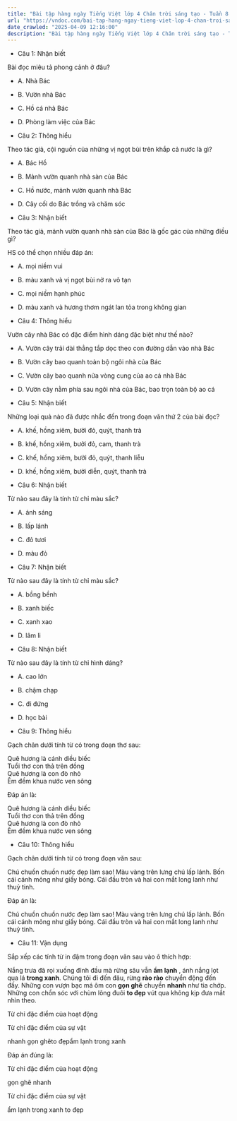 ```yaml
---
title: "Bài tập hàng ngày Tiếng Việt lớp 4 Chân trời sáng tạo - Tuần 8 - Thứ 4 gồm các câu hỏi tổng hợp nội dung Đọc hiểu văn bản và Luyện từ và câu được học ở Tuần 8 trong chương trình Tiếng Việt lớp 4 Tập 1 Chân trời sáng tạo."
url: "https://vndoc.com/bai-tap-hang-ngay-tieng-viet-lop-4-chan-troi-sang-tao-tuan-8-thu-4-330785"
date_crawled: "2025-04-09 12:16:00"
description: "Bài tập hàng ngày Tiếng Việt lớp 4 Chân trời sáng tạo - Tuần 8 - Thứ 4 gồm các câu hỏi tổng hợp nội dung Đọc hiểu văn bản và Luyện từ và câu được học ở Tuần 8 trong chương trình Tiếng Việt lớp 4 Tập 1 Chân trời sáng tạo."
---
```


* Câu 1:  Nhận biết

Bài đọc miêu tả phong cảnh ở đâu?

  * A. Nhà Bác 
  * B. Vườn nhà Bác 
  * C. Hồ cá nhà Bác 
  * D. Phòng làm việc của Bác 



* Câu 2:  Thông hiểu

Theo tác giả, cội nguồn của những vị ngọt bùi trên khắp cả nước là gì?

  * A. Bác Hồ 
  * B. Mảnh vườn quanh nhà sàn của Bác 
  * C. Hồ nước, mảnh vườn quanh nhà Bác 
  * D. Cây cối do Bác trồng và chăm sóc 



* Câu 3:  Nhận biết

Theo tác giả, mảnh vườn quanh nhà sàn của Bác là gốc gác của những điều gì?

HS có thể chọn nhiều đáp án:

  * A. mọi niềm vui 
  * B. màu xanh và vị ngọt bùi nở ra vô tạn 
  * C. mọi niềm hạnh phúc 
  * D. màu xanh và hương thơm ngát lan tỏa trong không gian 



* Câu 4:  Thông hiểu

Vườn cây nhà Bác có đặc điểm hình dáng đặc biệt như thế nào?

  * A. Vườn cây trải dài thẳng tắp dọc theo con đường dẫn vào nhà Bác 
  * B. Vườn cây bao quanh toàn bộ ngôi nhà của Bác 
  * C. Vườn cây bao quanh nửa vòng cung của ao cá nhà Bác 
  * D. Vườn cây nằm phía sau ngôi nhà của Bác, bao trọn toàn bộ ao cá 



* Câu 5:  Nhận biết

Những loại quả nào đã được nhắc đến trong đoạn văn thứ 2 của bài đọc?

  * A. khế, hồng xiêm, bưởi đỏ, quýt, thanh trà 
  * B. khế, hồng xiêm, bưởi đỏ, cam, thanh trà 
  * C. khế, hồng xiêm, bưởi đỏ, quýt, thanh liễu 
  * D. khế, hồng xiêm, bưởi diễn, quýt, thanh trà 



* Câu 6:  Nhận biết

Từ nào sau đây là tính từ chỉ màu sắc?

  * A. ánh sáng 
  * B. lấp lánh 
  * C. đỏ tươi 
  * D. màu đỏ 



* Câu 7:  Nhận biết

Từ nào sau đây là tính từ chỉ màu sắc?

  * A. bồng bềnh 
  * B. xanh biếc 
  * C. xanh xao 
  * D. lâm li 



* Câu 8:  Nhận biết

Từ nào sau đây là tính từ chỉ hình dáng?

  * A. cao lớn 
  * B. chậm chạp 
  * C. đi đứng 
  * D. học bài 



* Câu 9:  Thông hiểu

Gạch chân dưới tính từ có trong đoạn thơ sau:

Quê hương là cánh diều biếc  
Tuổi thơ con thả trên đồng  
Quê hương là con đò nhỏ  
Êm đềm khua nước ven sông

Đáp án là:

Quê hương là cánh diều biếc  
Tuổi thơ con thả trên đồng  
Quê hương là con đò nhỏ  
Êm đềm khua nước ven sông

* Câu 10:  Thông hiểu

Gạch chân dưới tính từ có trong đoạn văn sau:

Chú chuồn chuồn nước đẹp làm sao! Màu vàng trên lưng chú lấp lánh. Bốn cái cánh mỏng như giấy bóng. Cái đầu tròn và hai con mắt long lanh như thuỷ tinh.

Đáp án là:

Chú chuồn chuồn nước đẹp làm sao! Màu vàng trên lưng chú lấp lánh. Bốn cái cánh mỏng như giấy bóng. Cái đầu tròn và hai con mắt long lanh như thuỷ tinh.

* Câu 11:  Vận dụng

Sắp xếp các tính từ in đậm trong đoạn văn sau vào ô thích hợp:

Nắng trưa đã rọi xuống đỉnh đầu mà rừng sâu vẫn **ẩm lạnh** , ánh nắng lọt qua lá **trong xanh**. Chúng tôi đi đến đâu, rừng **rào rào** chuyển động đến đấy. Những con vượn bạc má ôm con **gọn ghẽ** chuyền **nhanh** như tia chớp. Những con chồn sóc với chùm lông đuôi **to đẹp** vút qua không kịp đưa mắt nhìn theo.

Từ chỉ đặc điểm của hoạt động

Từ chỉ đặc điểm của sự vật

nhanh gọn ghẽto đẹpẩm lạnh trong xanh

Đáp án đúng là:

Từ chỉ đặc điểm của hoạt động

gọn ghẽ nhanh

Từ chỉ đặc điểm của sự vật

ẩm lạnh trong xanh to đẹp
